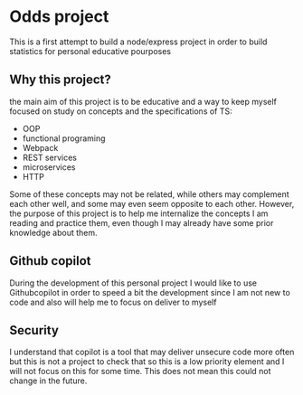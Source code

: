 # Odds project
This is a first attempt to build a node/express project in order to build statistics for personal educative pourposes

## Why this project?
the main aim of this project is to be educative and a way to keep myself focused on study on concepts and the specifications of TS:

- OOP
- functional programing
- Webpack
- REST services
- microservices
- HTTP

Some of these concepts may not be related, while others may complement each other well, and some may even seem opposite to each other. However, the purpose of this project is to help me internalize the concepts I am reading and practice them, even though I may already have some prior knowledge about them.

## Github copilot
During the development of this personal project I would like to use Githubcopilot in order to speed a bit the development since I am not new to code and also will help me to focus on deliver to myself

## Security
I understand that copilot is a tool that may deliver unsecure code more often but this is not a project to check that so this is a low priority element and I will not focus on this for some time. This does not mean this could not change in the future.
